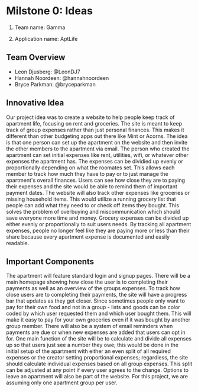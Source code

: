 # Milstone 0: Ideas

1. Team name: Gamma

2. Application name: AptLife 

## Team Overview

- Leon Djusberg: @LeonDJ7
- Hannah Noordeen: @hannahnoordeen
- Bryce Parkman: @bryceparkman

## Innovative Idea

Our project idea was to create a website to help people keep track of apartment life, focusing on rent and groceries. The site is meant to keep track of group expenses rather than just personal finances. This makes it different than other budgeting apps out there like Mint or Acorns. The idea is that one person can set up the apartment on the website and then invite the other members to the apartment via email. The person who created the apartment can set initial expenses like rent, utilities, wifi, or whatever other expenses the apartment has. The expenses can be dividied up evenly or proportionally depending on what the roomates set. This allows each member to track how much they have to pay or to just manage the apartment's overall finances. Users can see how close they are to paying their expenses and the site would be able to remind them of important payment dates. The website will also track other expenses like groceries or  missing household items. This would utilize a running grocery list that people can add what they need to or check off items they bought. This solves the problem of overbuying and miscommunication which should save everyone more time and money. Grocery expenses can be divided up either evenly or proportionally to suit users needs. By tracking all apartment expenses, people no longer feel like they are paying more or less than their share because every apartment expense is documented and easily readable. 



## Important Components

The apartment will feature standard login and signup pages. There will be a main homepage showing how close the user is to completing their payments as well as an overview of the groups expenses. To track how close users are to completing their payments, the site will have a progress bar that updates as they get closer. Since sometimes people only want to pay for their own food and not in a group - lists and goods can be color coded by which user requested them and which user bought them. This will make it easy to pay for your own groceries even if it was bought by another group member. There will also be a system of email reminders when payments are due or when new expenses are added that users can opt in for. One main function of the site will be to calculate and divide all expenses up so that users just see a number they owe; this would be done in the initial setup of the apartment with either an even split of all required expenses or the creator setting proportional expenses; regardless, the site should calculate individual expenses based on all group expenses. This split can be adjusted at any point if every user agrees to the change. Options to leave an apartment will also be part of the website. For this project, we are assuming only one apartment group per user.